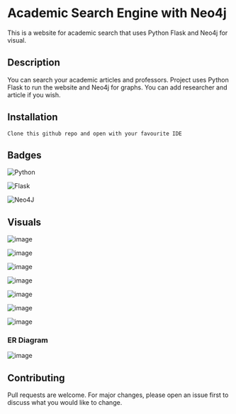 # Academic Search Engine with Neo4j

This is a website for academic search that uses Python Flask and Neo4j for visual. 

## Description
You can search your academic articles and professors. Project uses Python Flask to run the website and Neo4j for graphs. You can add researcher and article if you wish.

## Installation

```
Clone this github repo and open with your favourite IDE
```
## Badges
![Python](https://img.shields.io/badge/python-3670A0?style=for-the-badge&logo=python&logoColor=ffdd54)

![Flask](https://img.shields.io/badge/flask-%23000.svg?style=for-the-badge&logo=flask&logoColor=white)

![Neo4J](https://img.shields.io/badge/Neo4j-008CC1?style=for-the-badge&logo=neo4j&logoColor=white)
 

## Visuals
![image](https://user-images.githubusercontent.com/54002766/200150116-d1e569d0-c51b-41dd-8aa7-deb8204f0848.png)

![image](https://user-images.githubusercontent.com/54002766/200150120-fcf10ca2-8034-4913-a2c3-7e34b02a687d.png)

![image](https://user-images.githubusercontent.com/54002766/200150125-d8369c37-a94e-42c6-86d4-24bdd925f6ad.png)

![image](https://user-images.githubusercontent.com/54002766/200150134-aee8afa6-de70-45b3-ade4-23903e0e5084.png)

![image](https://user-images.githubusercontent.com/54002766/200150141-e6c7013d-b440-4dc1-8726-72eaa247a431.png)

![image](https://user-images.githubusercontent.com/54002766/200150146-8ec786f9-87fb-48ef-90ed-96de770e9f15.png)

![image](https://user-images.githubusercontent.com/54002766/200150154-67e30bb0-f59b-4965-b8de-5689be416575.png)

### ER Diagram

![image](https://user-images.githubusercontent.com/54002766/200150158-ad238c89-112b-4488-953c-be17f9a7f7da.png)



## Contributing
Pull requests are welcome. For major changes, please open an issue first to discuss what you would like to change.
